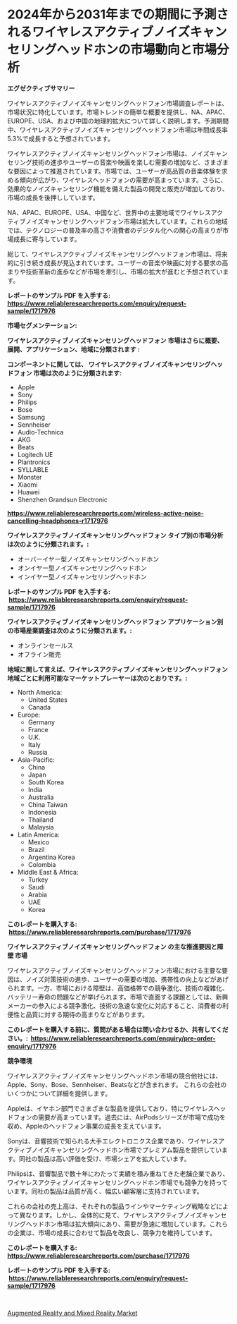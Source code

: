 <p><h1>2024年から2031年までの期間に予測されるワイヤレスアクティブノイズキャンセリングヘッドホンの市場動向と市場分析</h1></p><p><strong>エグゼクティブサマリー</strong></p>
<p><p>ワイヤレスアクティブノイズキャンセリングヘッドフォン市場調査レポートは、市場状況に特化しています。市場トレンドの簡単な概要を提供し、NA、APAC、EUROPE、USA、および中国の地理的拡大について詳しく説明します。予測期間中、ワイヤレスアクティブノイズキャンセリングヘッドフォン市場は年間成長率5.3%で成長すると予想されています。</p><p>ワイヤレスアクティブノイズキャンセリングヘッドフォン市場は、ノイズキャンセリング技術の進歩やユーザーの音楽や映画を楽しむ需要の増加など、さまざまな要因によって推進されています。市場では、ユーザーが高品質の音楽体験を求める傾向が広がり、ワイヤレスヘッドフォンの需要が高まっています。さらに、効果的なノイズキャンセリング機能を備えた製品の開発と販売が増加しており、市場の成長を後押ししています。</p><p>NA、APAC、EUROPE、USA、中国など、世界中の主要地域でワイヤレスアクティブノイズキャンセリングヘッドフォン市場は拡大しています。これらの地域では、テクノロジーの普及率の高さや消費者のデジタル化への関心の高まりが市場成長に寄与しています。</p><p>総じて、ワイヤレスアクティブノイズキャンセリングヘッドフォン市場は、将来的に引き続き成長が見込まれています。ユーザーの音楽や映画に対する要求の高まりや技術革新の進歩などが市場を牽引し、市場の拡大が進むと予想されています。</p></p>
<p><strong>レポートのサンプル PDF を入手する: <a href="https://www.reliableresearchreports.com/enquiry/request-sample/1717976">https://www.reliableresearchreports.com/enquiry/request-sample/1717976</a></strong></p>
<p><strong>市場セグメンテーション:</strong></p>
<p><strong> ワイヤレスアクティブノイズキャンセリングヘッドフォン 市場はさらに概要、展開、アプリケーション、地域に分類されます :</strong></p>
<p><strong>コンポーネントに関しては、 ワイヤレスアクティブノイズキャンセリングヘッドフォン 市場は次のように分類されます: &nbsp;</strong></p>
<p><ul><li>Apple</li><li>Sony</li><li>Philips</li><li>Bose</li><li>Samsung</li><li>Sennheiser</li><li>Audio-Technica</li><li>AKG</li><li>Beats</li><li>Logitech UE</li><li>Plantronics</li><li>SYLLABLE</li><li>Monster</li><li>Xiaomi</li><li>Huawei</li><li>Shenzhen Grandsun Electronic</li></ul></p>
<p><strong><a href="https://www.reliableresearchreports.com/wireless-active-noise-cancelling-headphones-r1717976">https://www.reliableresearchreports.com/wireless-active-noise-cancelling-headphones-r1717976</a></strong></p>
<p><strong> ワイヤレスアクティブノイズキャンセリングヘッドフォン タイプ別の市場分析は次のように分類されます。:</strong></p>
<p><ul><li>オーバーイヤー型ノイズキャンセリングヘッドホン</li><li>オンイヤー型ノイズキャンセリングヘッドホン</li><li>インイヤー型ノイズキャンセリングヘッドホン</li></ul></p>
<p><strong>レポートのサンプル PDF を入手する: &nbsp;<a href="https://www.reliableresearchreports.com/enquiry/request-sample/1717976">https://www.reliableresearchreports.com/enquiry/request-sample/1717976</a></strong></p>
<p><strong> ワイヤレスアクティブノイズキャンセリングヘッドフォン アプリケーション別の市場産業調査は次のように分類されます。:</strong></p>
<p><ul><li>オンラインセールス</li><li>オフライン販売</li></ul></p>
<p><strong>地域に関して言えば、ワイヤレスアクティブノイズキャンセリングヘッドフォン 地域ごとに利用可能なマーケットプレーヤーは次のとおりです。:</strong></p>
<p><ul>
    <li>
        North America:
        <ul>
            <li>United States</li>
            <li>Canada</li>
        </ul>
    </li>
    <li>
        Europe:
        <ul>
            <li>Germany</li>
            <li>France</li>
            <li>U.K.</li>
            <li>Italy</li>
            <li>Russia</li>
        </ul>
    </li>
    <li>
        Asia-Pacific:
        <ul>
            <li>China</li>
            <li>Japan</li>
            <li>South Korea</li>
            <li>India</li>
            <li>Australia</li>
            <li>China Taiwan</li>
            <li>Indonesia</li>
            <li>Thailand</li>
            <li>Malaysia</li>
        </ul>
    </li>
    <li>
        Latin America:
        <ul>
            <li>Mexico</li>
            <li>Brazil</li>
            <li>Argentina Korea</li>
            <li>Colombia</li>
        </ul>
    </li>
    <li>
        Middle East & Africa:
        <ul>
            <li>Turkey</li>
            <li>Saudi</li>
            <li>Arabia</li>
            <li>UAE</li>
            <li>Korea</li>
        </ul>
    </li>
    </ul></p>
<p><strong>このレポートを購入する: &nbsp;<a href="https://www.reliableresearchreports.com/purchase/1717976">https://www.reliableresearchreports.com/purchase/1717976</a></strong></p>
<p><strong>ワイヤレスアクティブノイズキャンセリングヘッドフォン の主な推進要因と障壁 市場</strong></p>
<p><p>ワイヤレスアクティブノイズキャンセリングヘッドフォン市場における主要な要因は、ノイズ対策技術の進歩、ユーザーの需要の増加、携帯性の向上などがあげられます。一方、市場における障壁は、高価格帯での競争激化、技術の複雑化、バッテリー寿命の問題などが挙げられます。市場で直面する課題としては、新興メーカーの参入による競争激化、技術の急速な変化に対応すること、消費者の利便性と品質に対する期待の高まりなどがあります。</p></p>
<p><strong>このレポートを購入する前に、質問がある場合は問い合わせるか、共有してください。:&nbsp; <a href="https://www.reliableresearchreports.com/enquiry/pre-order-enquiry/1717976">https://www.reliableresearchreports.com/enquiry/pre-order-enquiry/1717976</a></strong></p>
<p><strong>競争環境</strong></p>
<p><p>ワイヤレスアクティブノイズキャンセリングヘッドホン市場の競合他社には、Apple、Sony、Bose、Sennheiser、Beatsなどが含まれます。 これらの会社のいくつかについて詳細を提供します。</p><p>Appleは、イヤホン部門でさまざまな製品を提供しており、特にワイヤレスヘッドフォンの需要が高まっています。過去には、AirPodsシリーズが市場で成功を収め、Appleのヘッドフォン事業の成長を支えています。</p><p>Sonyは、音響技術で知られる大手エレクトロニクス企業であり、ワイヤレスアクティブノイズキャンセリングヘッドホン市場でプレミアム製品を提供しています。同社の製品は高い評価を受け、市場シェアを拡大しています。</p><p>Philipsは、音響製品で数十年にわたって実績を積み重ねてきた老舗企業であり、ワイヤレスアクティブノイズキャンセリングヘッドホン市場でも競争力を持っています。同社の製品は品質が高く、幅広い顧客層に支持されています。</p><p>これらの会社の売上高は、それぞれの製品ラインやマーケティング戦略などによって異なります。しかし、全体的に見て、ワイヤレスアクティブノイズキャンセリングヘッドホン市場は拡大傾向にあり、需要が急速に増加しています。これらの企業は、市場の成長に合わせて製品を改良し、競争力を維持しています。</p></p>
<p><strong>このレポートを購入する: &nbsp; <a href="https://www.reliableresearchreports.com/purchase/1717976">https://www.reliableresearchreports.com/purchase/1717976</a></strong></p>
<p><strong>レポートのサンプル PDF を入手する: &nbsp;<a href="https://www.reliableresearchreports.com/enquiry/request-sample/1717976">https://www.reliableresearchreports.com/enquiry/request-sample/1717976</a></strong><strong></strong></p>
<p>&nbsp;</p>
<p><p><a href="https://github.com/AKSHATREPORTPRIME/Market-Research-Report-List-4/blob/main/augmented-reality-and-mixed-reality-market.md">Augmented Reality and Mixed Reality Market</a></p></p>